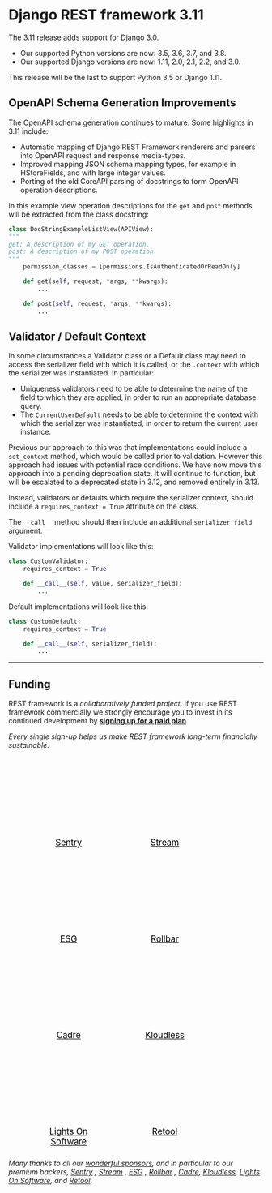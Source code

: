 <style>
.promo li a {
    float: left;
    width: 130px;
    height: 20px;
    text-align: center;
    margin: 10px 30px;
    padding: 150px 0 0 0;
    background-position: 0 50%;
    background-size: 130px auto;
    background-repeat: no-repeat;
    font-size: 120%;
    color: black;
}
.promo li {
    list-style: none;
}
</style>

# Django REST framework 3.11

The 3.11 release adds support for Django 3.0.

* Our supported Python versions are now: 3.5, 3.6, 3.7, and 3.8.
* Our supported Django versions are now: 1.11, 2.0, 2.1, 2.2, and 3.0.

This release will be the last to support Python 3.5 or Django 1.11.

## OpenAPI Schema Generation Improvements

The OpenAPI schema generation continues to mature. Some highlights in 3.11 include:

* Automatic mapping of Django REST Framework renderers and parsers into OpenAPI request and response media-types.
* Improved mapping JSON schema mapping types, for example in HStoreFields, and with large integer values.
* Porting of the old CoreAPI parsing of docstrings to form OpenAPI operation descriptions.

In this example view operation descriptions for the `get` and `post` methods will be extracted from the class docstring:

```python
class DocStringExampleListView(APIView):
"""
get: A description of my GET operation.
post: A description of my POST operation.
"""
    permission_classes = [permissions.IsAuthenticatedOrReadOnly]

    def get(self, request, *args, **kwargs):
        ...

    def post(self, request, *args, **kwargs):
        ...
```

## Validator / Default Context

In some circumstances a Validator class or a Default class may need to access the serializer field with which it is
called, or the `.context` with which the serializer was instantiated. In particular:

* Uniqueness validators need to be able to determine the name of the field to which they are applied, in order to run an
  appropriate database query.
* The `CurrentUserDefault` needs to be able to determine the context with which the serializer was instantiated, in
  order to return the current user instance.

Previous our approach to this was that implementations could include a `set_context` method, which would be called prior
to validation. However this approach had issues with potential race conditions. We have now move this approach into a
pending deprecation state. It will continue to function, but will be escalated to a deprecated state in 3.12, and
removed entirely in 3.13.

Instead, validators or defaults which require the serializer context, should include a `requires_context = True`
attribute on the class.

The `__call__` method should then include an additional `serializer_field` argument.

Validator implementations will look like this:

```python
class CustomValidator:
    requires_context = True

    def __call__(self, value, serializer_field):
        ...
```

Default implementations will look like this:

```python
class CustomDefault:
    requires_context = True

    def __call__(self, serializer_field):
        ...
```

---

## Funding

REST framework is a *collaboratively funded project*. If you use REST framework commercially we strongly encourage you
to invest in its continued development by **[signing up for a paid plan][funding]**.

*Every single sign-up helps us make REST framework long-term financially sustainable.*

<ul class="premium-promo promo">
    <li><a href="https://getsentry.com/welcome/" style="background-image: url(https://fund-rest-framework.s3.amazonaws.com/sentry130.png)">Sentry</a></li>
    <li><a href="https://getstream.io/try-the-api/?utm_source=drf&utm_medium=banner&utm_campaign=drf" style="background-image: url(https://fund-rest-framework.s3.amazonaws.com/stream-130.png)">Stream</a></li>
    <li><a href="https://software.esg-usa.com" style="background-image: url(https://fund-rest-framework.s3.amazonaws.com/esg-new-logo.png)">ESG</a></li>
    <li><a href="https://rollbar.com" style="background-image: url(https://fund-rest-framework.s3.amazonaws.com/rollbar2.png)">Rollbar</a></li>
    <li><a href="https://cadre.com" style="background-image: url(https://fund-rest-framework.s3.amazonaws.com/cadre.png)">Cadre</a></li>
    <li><a href="https://hubs.ly/H0f30Lf0" style="background-image: url(https://fund-rest-framework.s3.amazonaws.com/kloudless-plus-text.png)">Kloudless</a></li>
    <li><a href="https://lightsonsoftware.com" style="background-image: url(https://fund-rest-framework.s3.amazonaws.com/lightson-dark.png)">Lights On Software</a></li>
    <li><a href="https://retool.com/?utm_source=djangorest&utm_medium=sponsorship" style="background-image: url(https://fund-rest-framework.s3.amazonaws.com/retool-sidebar.png)">Retool</a></li>
</ul>
<div style="clear: both; padding-bottom: 20px;"></div>

*Many thanks to all our [wonderful sponsors][sponsors], and in particular to our premium
backers, [Sentry](https://getsentry.com/welcome/)
, [Stream](https://getstream.io/?utm_source=drf&utm_medium=banner&utm_campaign=drf)
, [ESG](https://software.esg-usa.com/)
, [Rollbar](https://rollbar.com/?utm_source=django&utm_medium=sponsorship&utm_campaign=freetrial)
, [Cadre](https://cadre.com), [Kloudless](https://hubs.ly/H0f30Lf0), [Lights On Software](https://lightsonsoftware.com),
and [Retool](https://retool.com/?utm_source=djangorest&utm_medium=sponsorship).*

[sponsors]: https://fund.django-rest-framework.org/topics/funding/#our-sponsors

[funding]: funding.md

